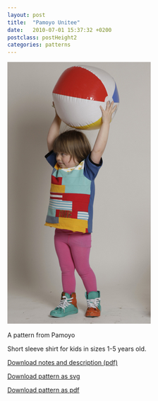 ```yaml
---
layout: post
title:  "Pamoyo Unitee"
date:   2010-07-01 15:37:32 +0200
postclass: postHeight2
categories: patterns
---
```


![Pamoyo Unitee](/assets/patterns/pamoyo-unitee/pamoyo-unitee.jpg)

A pattern from Pamoyo

Short sleeve shirt for kids in sizes 1-5 years old.

[Download notes and description (pdf)](/patterns/pamoyo-unitee/notes_unitee.pdf)

[Download pattern as svg](/patterns/pamoyo-unitee/pamoyo_unitee.svg)

[Download pattern as pdf](/patterns/pamoyo-unitee/pamoyo_unitee.pdf)